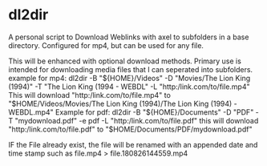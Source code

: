 # dl2dir
A personal script to Download Weblinks with axel to subfolders in a base directory. Configured for mp4, but can be used for any file.

This will be enhanced with optional download methods.
Primary use is intended for downloading media files that I can seperated into subfolders.
example for mp4:
dl2dir -B "${HOME}/Videos" -D "Movies/The Lion King (1994)" -T "The Lion King (1994 - WEBDL" -L "http:/link.com/to/file.mp4"
  This will download "http:/link.com/to/file.mp4" to "$HOME/Videos/Movies/The Lion King (1994)/The Lion King (1994) - WEBDL.mp4"
Example for pdf:
dl2dir -B "${HOME}/Documents" -D "PDF" -T "mydownload.pdf" -e pdf -L "http:/link.com/to/file.pdf"
  this will download "http:/link.com/to/file.pdf" to "$HOME/Documents/PDF/mydownload.pdf"
  
  
  IF the File already exist, the file will be renamed with an appended date and time stamp such as
    file.mp4 > file.180826144559.mp4

